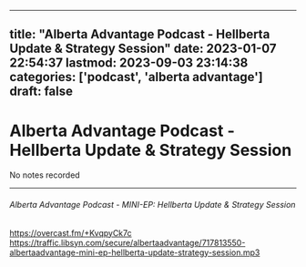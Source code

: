 
---
title: "Alberta Advantage Podcast - Hellberta Update & Strategy Session"
date: 2023-01-07 22:54:37
lastmod: 2023-09-03 23:14:38
categories: ['podcast', 'alberta advantage']
draft: false
---


# Alberta Advantage Podcast - Hellberta Update & Strategy Session

No notes recorded

- - -
###### Alberta Advantage Podcast - MINI-EP: Hellberta Update & Strategy Session

https://overcast.fm/+KvqpyCk7c  
https://traffic.libsyn.com/secure/albertaadvantage/717813550-albertaadvantage-mini-ep-hellberta-update-strategy-session.mp3

<!-- #public #podcast #alberta advantage# -->

<!-- {BearID:CD827A10-5C56-4166-82D3-4BA47E6CCF9B-28016-00002D97DCDF9CCC} -->
